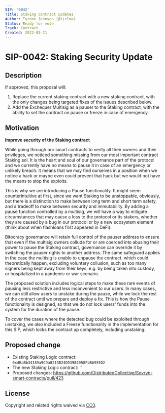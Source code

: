 ```yaml
---
SIP: '0042'
Title: Staking contract updates
Author: Tyrone Johnson (@tjcloa)
Status: Ready for vote
Track: Contract
Created: 2022-03-21
---
```


# SIP-0042: Staking Security Update

## Description  

If approved, this proposal will:

1. Replace the current staking contract with a new staking contract, with the only changes being targeted fixes of the issues described below.
2. Add the Exchequer Multisig as a pauser to the Staking contract, with the ability to set the contract on pause or freeze in case of emergency.


## Motivation  

**Improve security of the Staking contract**  

While going through our smart contracts to verify all their owners and their privileges, we noticed something missing from our most important contract Staking.sol. It is the heart and soul of our governance part of the protocol and we currently have no means to pause it in case of an emergency or unlikely breach. It means that we may find ourselves in a position when we notice a hack or maybe even could prevent that hack but we would not have the means to stop the exploits.

This is why we are introducing a Pause functionality.
It might seem counterintuitive at first, since we want Staking to be unstoppable, obviously, but there is a distinction to make between long term and short term safety, and a tradeoff to make between security and immutability.
By adding a pause function controlled by a multisig, we will have a way to mitigate circumstances that may cause a loss to the protocol or its stakers, whether they are caused by a bug in our protocol or by a new ecosystem element (think about when flashloans first appeared in DeFi).

Bitocracy governance will retain full control of the pauser address to ensure that even if the multisig owners collude for or are coerced into abusing their power to pause the Staking contract, governance can override it by switching the pauser rights to another address. The same safeguard applies in the case the multisig is unable to unpause the contract, which could theoretically happen, excluding voluntary collusion, such as too many signers being kept away from their keys, e.g. by being taken into custody, or hospitalized in a pandemic or war scenario.

The proposed solution includes logical steps to make these rare events of pausing less restrictive and less inconvenient to our users. In many cases, we can still allow users to unstake during the pause, while we lock the rest of the contract until we prepare and deploy a fix. This is how the Pause functionality is designed, so that we do not lock users' funds into the system for the duration of the pause.

To cover the cases where the detected bug could be exploited through unstaking, we also included a Freeze functionality in the implementation for this SIP, which locks the contract up completely, including unstaking.

## Proposed change  

- Existing Staking Logic contract: `0x4BaBb34189a9CDa8213D24DD3984058Fb8A955D2`
- The new Staking Logic contract: ``
- Proposed changes: https://github.com/DistributedCollective/Sovryn-smart-contracts/pull/423

## License
Copyright and related rights waived via [CC0](https://creativecommons.org/publicdomain/zero/1.0/).
